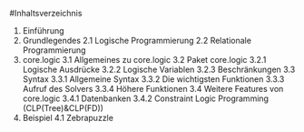 #Inhaltsverzeichnis
1. Einführung
2. Grundlegendes
  2.1 Logische Programmierung
  2.2 Relationale Programmierung
3. core.logic
  3.1 Allgemeines zu core.logic
  3.2 Paket core.logic
    3.2.1 Logische Ausdrücke
    3.2.2 Logische Variablen
    3.2.3 Beschränkungen
  3.3 Syntax
    3.3.1 Allgemeine Syntax
    3.3.2 Die wichtigsten Funktionen
    3.3.3 Aufruf des Solvers
    3.3.4 Höhere Funktionen
  3.4 Weitere Features von core.logic
    3.4.1 Datenbanken
    3.4.2 Constraint Logic Programming (CLP(Tree)&CLP(FD))
4. Beispiel
  4.1 Zebrapuzzle
